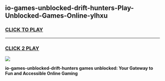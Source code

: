
## io-games-unblocked-drift-hunters-Play-Unblocked-Games-Online-ylhxu
<h3>
<a href="https://premium76.site?title=io-games-unblocked-drift-hunters&ref=25A">CLICK TO PLAY</a></h3>
<hr>

<h3>
<a href="https://premium76.site?title=io-games-unblocked-drift-hunters&ref=25A">CLICK 2 PLAY</a>
  
</h3>

<a href="https://premium76.site?title=io-games-unblocked-drift-hunters&ref=25A"><img src="https://clearcache.store/games.png"></a>


**io-games-unblocked-drift-hunters games unblocked: Your Gateway to Fun and Accessible Online Gaming**
